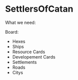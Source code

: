 # SettlersOfCatan

What we need:

Board:
* Hexes
* Ships
* Resource Cards
* Developement Cards
* Settlements
* Roads
* Citys

